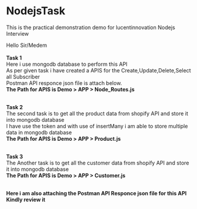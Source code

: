 # NodejsTask
This is the practical demonstration demo for lucentinnovation Nodejs Interview<p>
Hello Sir/Medem<br><br>
**Task 1**<br>
Here i use mongodb database to perform this API<br>
As per given task i have created a APIS for the Create,Update,Delete,Select all Subscriber<br>
Postman API responce json file is attach below.<br>
**The Path for APIS is Demo > APP > Node_Routes.js**<br><br>

**Task 2**<br>
The second task is to get all the product data from shopify API and store it into mongodb database <br>
I have use the token and with use of insertMany i am able to store multiple data in mongodb database<br>
**The Path for APIS is Demo > APP > Product.js**<br><br>

**Task 3**<br>
The Another task is to get all the customer data from shopify API and store it into mongodb database<br> 
**The Path for APIS is Demo > APP > Customer.js**<br><br>

**Here i am also attaching the Postman API Responce json file for this API Kindly review it**  

